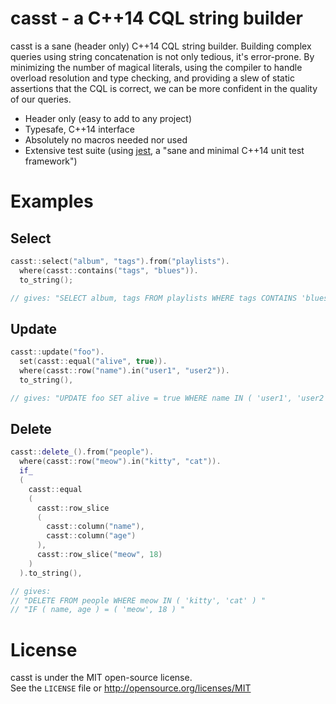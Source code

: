# casst - a C++14 CQL string builder

casst is a sane (header only) C++14 CQL string builder. Building complex queries using string concatenation is not only tedious, it's error-prone. By minimizing the number of magical literals, using the compiler to handle overload resolution and type checking, and providing a slew of static assertions that the CQL is correct, we can be more confident in the quality of our queries.

  * Header only (easy to add to any project)
  * Typesafe, C++14 interface
  * Absolutely no macros needed nor used
  * Extensive test suite (using [jest](https://github.com/jeaye/jest), a "sane and minimal C++14 unit test framework")

# Examples
## Select
```cpp
casst::select("album", "tags").from("playlists").
  where(casst::contains("tags", "blues")).
  to_string();

// gives: "SELECT album, tags FROM playlists WHERE tags CONTAINS 'blues' "
```
## Update
```cpp
casst::update("foo").
  set(casst::equal("alive", true)).
  where(casst::row("name").in("user1", "user2")).
  to_string(),

// gives: "UPDATE foo SET alive = true WHERE name IN ( 'user1', 'user2' ) "
```
## Delete
```cpp
casst::delete_().from("people").
  where(casst::row("meow").in("kitty", "cat")).
  if_
  (
    casst::equal
    (
      casst::row_slice
      (
        casst::column("name"),
        casst::column("age")
      ),
      casst::row_slice("meow", 18)
    )
  ).to_string(),

// gives: 
// "DELETE FROM people WHERE meow IN ( 'kitty', 'cat' ) "
// "IF ( name, age ) = ( 'meow', 18 ) "
```

# License
casst is under the MIT open-source license.  
See the `LICENSE` file or http://opensource.org/licenses/MIT
